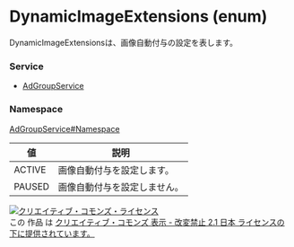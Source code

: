 # DynamicImageExtensions (enum)
DynamicImageExtensionsは、画像自動付与の設定を表します。
### Service
+ [AdGroupService](../../services/AdGroupService.md)

### Namespace
[AdGroupService#Namespace](../../services/AdGroupService.md#namespace)

| 値 | 説明 |
|---|---|
| ACTIVE| 画像自動付与を設定します。 |
| PAUSED| 画像自動付与を設定しません。 |

<a rel="license" href="http://creativecommons.org/licenses/by-nd/2.1/jp/"><img alt="クリエイティブ・コモンズ・ライセンス" style="border-width:0" src="https://i.creativecommons.org/l/by-nd/2.1/jp/88x31.png" /></a><br />この 作品 は <a rel="license" href="http://creativecommons.org/licenses/by-nd/2.1/jp/">クリエイティブ・コモンズ 表示 - 改変禁止 2.1 日本 ライセンスの下に提供されています。</a>
